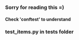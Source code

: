 ### Sorry for reading this =)

#### Check 'conftest' to understand
### test_items.py in tests folder
